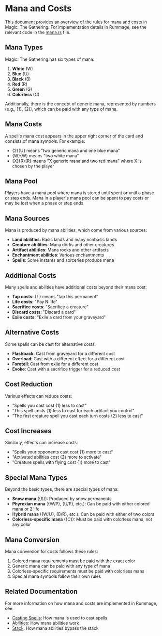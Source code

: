 # Mana and Costs

This document provides an overview of the rules for mana and costs in Magic: The Gathering. For implementation details in Rummage, see the relevant code in the [mana.rs](https://github.com/tyler274/rummage/blob/main/src/mana.rs) file.

## Mana Types

Magic: The Gathering has six types of mana:

1. **White** (W)
2. **Blue** (U)
3. **Black** (B)
4. **Red** (R)
5. **Green** (G)
6. **Colorless** (C)

Additionally, there is the concept of generic mana, represented by numbers (e.g., {1}, {2}), which can be paid with any type of mana.

## Mana Costs

A spell's mana cost appears in the upper right corner of the card and consists of mana symbols. For example:

- {2}{U} means "two generic mana and one blue mana"
- {W}{W} means "two white mana"
- {X}{R}{R} means "X generic mana and two red mana" where X is chosen by the player

## Mana Pool

Players have a mana pool where mana is stored until spent or until a phase or step ends. Mana in a player's mana pool can be spent to pay costs or may be lost when a phase or step ends.

## Mana Sources

Mana is produced by mana abilities, which come from various sources:

- **Land abilities**: Basic lands and many nonbasic lands
- **Creature abilities**: Mana dorks and other creatures
- **Artifact abilities**: Mana rocks and other artifacts
- **Enchantment abilities**: Various enchantments
- **Spells**: Some instants and sorceries produce mana

## Additional Costs

Many spells and abilities have additional costs beyond their mana cost:

- **Tap costs**: {T} means "tap this permanent"
- **Life costs**: "Pay N life"
- **Sacrifice costs**: "Sacrifice a creature"
- **Discard costs**: "Discard a card"
- **Exile costs**: "Exile a card from your graveyard"

## Alternative Costs

Some spells can be cast for alternative costs:

- **Flashback**: Cast from graveyard for a different cost
- **Overload**: Cast with a different effect for a different cost
- **Foretell**: Cast from exile for a different cost
- **Evoke**: Cast with a sacrifice trigger for a reduced cost

## Cost Reduction

Various effects can reduce costs:

- "Spells you cast cost {1} less to cast"
- "This spell costs {1} less to cast for each artifact you control"
- "The first creature spell you cast each turn costs {2} less to cast"

## Cost Increases

Similarly, effects can increase costs:

- "Spells your opponents cast cost {1} more to cast"
- "Activated abilities cost {2} more to activate"
- "Creature spells with flying cost {1} more to cast"

## Special Mana Types

Beyond the basic types, there are special types of mana:

- **Snow mana** ({S}): Produced by snow permanents
- **Phyrexian mana** ({W/P}, {U/P}, etc.): Can be paid with either colored mana or 2 life
- **Hybrid mana** ({W/U}, {B/R}, etc.): Can be paid with either of two colors
- **Colorless-specific mana** ({C}): Must be paid with colorless mana, not any color

## Mana Conversion

Mana conversion for costs follows these rules:

1. Colored mana requirements must be paid with the exact color
2. Generic mana can be paid with any type of mana
3. Colorless-specific requirements must be paid with colorless mana
4. Special mana symbols follow their own rules

## Related Documentation

For more information on how mana and costs are implemented in Rummage, see:

- [Casting Spells](../mtg_core/casting_spells.md): How mana is used to cast spells
- [Abilities](../mtg_core/abilities.md): How mana abilities work
- [Stack](../mtg_core/stack/index.md): How mana abilities bypass the stack 